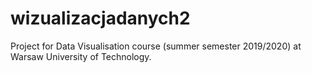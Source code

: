 # wizualizacjadanych2
Project for Data Visualisation course (summer semester 2019/2020) at Warsaw University of Technology.
